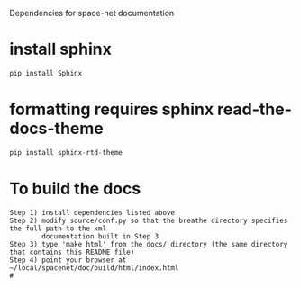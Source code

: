 Dependencies for space-net documentation

# install sphinx
```python 
pip install Sphinx
```
# formatting requires sphinx read-the-docs-theme
```python
pip install sphinx-rtd-theme
```

# To build the docs
```
Step 1) install dependencies listed above
Step 2) modify source/conf.py so that the breathe directory specifies the full path to the xml
        documentation built in Step 3
Step 3) type 'make html' from the docs/ directory (the same directory that contains this README file)
Step 4) point your browser at ~/local/spacenet/doc/build/html/index.html
# 
